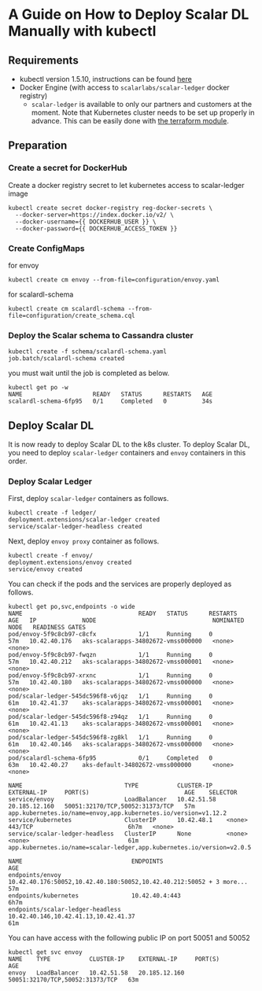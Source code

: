 # A Guide on How to Deploy Scalar DL Manually with kubectl

## Requirements

* kubectl version 1.5.10, instructions can be found [here](https://kubernetes.io/docs/tasks/tools/install-kubectl/)
* Docker Engine (with access to `scalarlabs/scalar-ledger` docker registry)
  * `scalar-ledger` is available to only our partners and customers at the moment.
Note that Kubernetes cluster needs to be set up properly in advance. This can be easily done with [the terraform module]().

## Preparation

### Create a secret for DockerHub

Create a docker registry secret to let kubernetes access to scalar-ledger image

```console
kubectl create secret docker-registry reg-docker-secrets \
  --docker-server=https://index.docker.io/v2/ \
  --docker-username={{ DOCKERHUB_USER }} \
  --docker-password={{ DOCKERHUB_ACCESS_TOKEN }}
```

### Create ConfigMaps

for envoy

```console
kubectl create cm envoy --from-file=configuration/envoy.yaml
```

for scalardl-schema

```console
kubectl create cm scalardl-schema --from-file=configuration/create_schema.cql
```

### Deploy the Scalar schema to Cassandra cluster

```console
kubectl create -f schema/scalardl-schema.yaml
job.batch/scalardl-schema created
```

you must wait until the job is completed as below.

```console
kubectl get po -w
NAME                    READY   STATUS      RESTARTS   AGE
scalardl-schema-6fp95   0/1     Completed   0          34s
```

## Deploy Scalar DL

It is now ready to deploy Scalar DL to the k8s cluster. To deploy Scalar DL, you need to deploy `scalar-ledger` containers and `envoy` containers in this order.

### Deploy Scalar Ledger

First, deploy `scalar-ledger` containers as follows.

```console
kubectl create -f ledger/
deployment.extensions/scalar-ledger created
service/scalar-ledger-headless created
```

Next, deploy `envoy proxy` container as follows.

```console
kubectl create -f envoy/
deployment.extensions/envoy created
service/envoy created
```

You can check if the pods and the services are properly deployed as follows.

```console
kubectl get po,svc,endpoints -o wide
NAME                                 READY   STATUS      RESTARTS   AGE   IP             NODE                                 NOMINATED NODE   READINESS GATES
pod/envoy-5f9c8cb97-c8cfx            1/1     Running     0          57m   10.42.40.176   aks-scalarapps-34802672-vmss000000   <none>           <none>
pod/envoy-5f9c8cb97-fwqzn            1/1     Running     0          57m   10.42.40.212   aks-scalarapps-34802672-vmss000001   <none>           <none>
pod/envoy-5f9c8cb97-xrxnc            1/1     Running     0          57m   10.42.40.180   aks-scalarapps-34802672-vmss000000   <none>           <none>
pod/scalar-ledger-545dc596f8-v6jqz   1/1     Running     0          61m   10.42.41.37    aks-scalarapps-34802672-vmss000001   <none>           <none>
pod/scalar-ledger-545dc596f8-z94qz   1/1     Running     0          61m   10.42.41.13    aks-scalarapps-34802672-vmss000001   <none>           <none>
pod/scalar-ledger-545dc596f8-zg8kl   1/1     Running     0          61m   10.42.40.146   aks-scalarapps-34802672-vmss000000   <none>           <none>
pod/scalardl-schema-6fp95            0/1     Completed   0          63m   10.42.40.27    aks-default-34802672-vmss000000      <none>           <none>

NAME                             TYPE           CLUSTER-IP    EXTERNAL-IP     PORT(S)                           AGE    SELECTOR
service/envoy                    LoadBalancer   10.42.51.58   20.185.12.160   50051:32170/TCP,50052:31373/TCP   57m    app.kubernetes.io/name=envoy,app.kubernetes.io/version=v1.12.2
service/kubernetes               ClusterIP      10.42.48.1    <none>          443/TCP                           6h7m   <none>
service/scalar-ledger-headless   ClusterIP      None          <none>          <none>                            61m    app.kubernetes.io/name=scalar-ledger,app.kubernetes.io/version=v2.0.5

NAME                               ENDPOINTS                                                              AGE
endpoints/envoy                    10.42.40.176:50052,10.42.40.180:50052,10.42.40.212:50052 + 3 more...   57m
endpoints/kubernetes               10.42.40.4:443                                                         6h7m
endpoints/scalar-ledger-headless   10.42.40.146,10.42.41.13,10.42.41.37                                   61m
```

You can have access with the following public IP on port 50051 and 50052

```console
kubectl get svc envoy
NAME    TYPE           CLUSTER-IP    EXTERNAL-IP     PORT(S)                           AGE
envoy   LoadBalancer   10.42.51.58   20.185.12.160   50051:32170/TCP,50052:31373/TCP   63m
```
